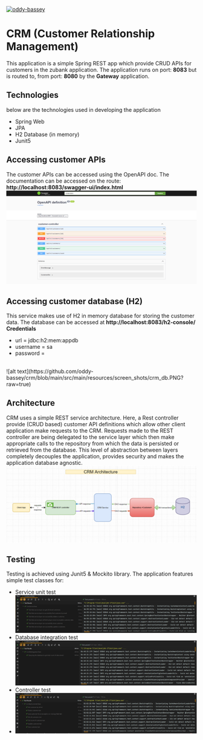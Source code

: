 [![oddy-bassey](https://circleci.com/gh/oddy-bassey/crm.svg?style=svg)](https://circleci.com/gh/oddy-bassey/crm)

# CRM (Customer Relationship Management)
This application is a simple Spring REST app which provide CRUD APIs for customers in the zubank application.
The application runs on port: **8083** but is routed to, from port: **8080** by the **Gateway** application.

Technologies
-
below are the technologies used in developing the application
* Spring Web
* JPA
* H2 Database (in memory)
* Junit5

Accessing customer APIs
-
The customer APIs can be accessed using the OpenAPI doc. The documentation can be accessed on the route: **http://localhost:8083/swagger-ui/index.html** <br>
![alt text](https://github.com/oddy-bassey/crm/blob/main/src/main/resources/screen_shots/crm_doc.PNG?raw=true)

Accessing customer database (H2)
-
This service makes use of H2 in memory database for storing the customer data. The database can be accessed at **http://localhost:8083/h2-console/** <br>
**Credentials**
* url = jdbc:h2:mem:appdb
* username = sa
* password = 
<br>
![alt text](https://github.com/oddy-bassey/crm/blob/main/src/main/resources/screen_shots/crm_db.PNG?raw=true)

Architecture
-
CRM uses a simple REST service architecture. Here, a Rest controller provide (CRUD based) customer API definitions which allow
other client application make requests to the CRM. Requests made to the REST controller are being delegated to the service layer
which then make appropriate calls to the repository from which the data is persisted or retrieved from the database. This level of 
abstraction between layers completely decouples the application, provides security and makes the application database agnostic.<br>
![alt text](https://github.com/oddy-bassey/crm/blob/main/src/main/resources/screen_shots/crm_arch.PNG?raw=true)

Testing
-
Testing is achieved using Junit5 & Mockito library. The application features simple test classes for: <br>
* Service unit test
  ![alt text](https://github.com/oddy-bassey/crm/blob/main/src/main/resources/screen_shots/crm_service_test.PNG?raw=true)
* Database integration test
  ![alt text](https://github.com/oddy-bassey/crm/blob/main/src/main/resources/screen_shots/crm_db_Itest.PNG?raw=true)
* Controller test
* ![alt text](https://github.com/oddy-bassey/crm/blob/main/src/main/resources/screen_shots/crm_controller_test.PNG?raw=true)